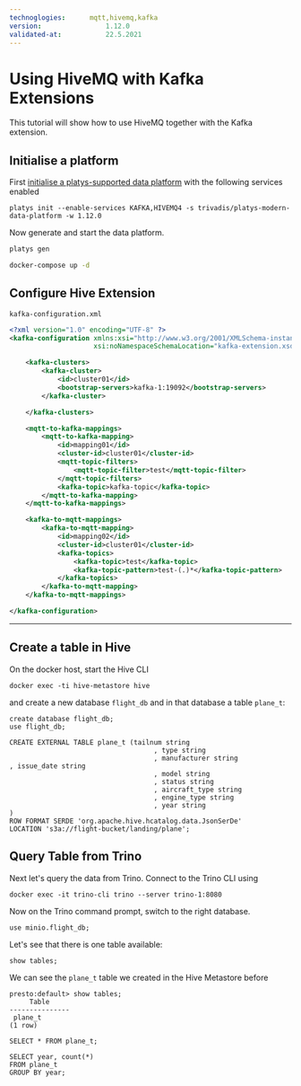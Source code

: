 ```yaml
---
technoglogies:      mqtt,hivemq,kafka
version:				1.12.0
validated-at:			22.5.2021
---
```


# Using HiveMQ with Kafka Extensions

This tutorial will show how to use HiveMQ together with the Kafka extension.

## Initialise a platform

First [initialise a platys-supported data platform](../../getting-started) with the following services enabled 

```
platys init --enable-services KAFKA,HIVEMQ4 -s trivadis/platys-modern-data-platform -w 1.12.0
```

Now generate and start the data platform. 

```bash
platys gen

docker-compose up -d
```

## Configure Hive Extension

`kafka-configuration.xml`

```xml
<?xml version="1.0" encoding="UTF-8" ?>
<kafka-configuration xmlns:xsi="http://www.w3.org/2001/XMLSchema-instance"
                     xsi:noNamespaceSchemaLocation="kafka-extension.xsd">

    <kafka-clusters>
        <kafka-cluster>
            <id>cluster01</id>
            <bootstrap-servers>kafka-1:19092</bootstrap-servers>
        </kafka-cluster>

    </kafka-clusters>

    <mqtt-to-kafka-mappings>
        <mqtt-to-kafka-mapping>
            <id>mapping01</id>
            <cluster-id>cluster01</cluster-id>
            <mqtt-topic-filters>
                <mqtt-topic-filter>test</mqtt-topic-filter>
            </mqtt-topic-filters>
            <kafka-topic>kafka-topic</kafka-topic>
        </mqtt-to-kafka-mapping>
    </mqtt-to-kafka-mappings>

    <kafka-to-mqtt-mappings>
        <kafka-to-mqtt-mapping>
            <id>mapping02</id>
            <cluster-id>cluster01</cluster-id>
            <kafka-topics>
                <kafka-topic>test</kafka-topic>
                <kafka-topic-pattern>test-(.)*</kafka-topic-pattern>
            </kafka-topics>
        </kafka-to-mqtt-mapping>
    </kafka-to-mqtt-mappings>

</kafka-configuration>
```



------


## Create a table in Hive

On the docker host, start the Hive CLI 

```
docker exec -ti hive-metastore hive
```

and create a new database `flight_db` and in that database a table `plane_t`:

```
create database flight_db;
use flight_db;

CREATE EXTERNAL TABLE plane_t (tailnum string
									, type string
									, manufacturer string									, issue_date string
									, model string
									, status string
									, aircraft_type string
									, engine_type string
									, year string									 )
ROW FORMAT SERDE 'org.apache.hive.hcatalog.data.JsonSerDe'
LOCATION 's3a://flight-bucket/landing/plane';
```


## Query Table from Trino

Next let's query the data from Trino. Connect to the Trino CLI using

```
docker exec -it trino-cli trino --server trino-1:8080
```

Now on the Trino command prompt, switch to the right database. 

```
use minio.flight_db;
```

Let's see that there is one table available:

```
show tables;
```

We can see the `plane_t` table we created in the Hive Metastore before

```
presto:default> show tables;
     Table
---------------
 plane_t
(1 row)
```

```
SELECT * FROM plane_t;
```

```
SELECT year, count(*)
FROM plane_t
GROUP BY year;
```
